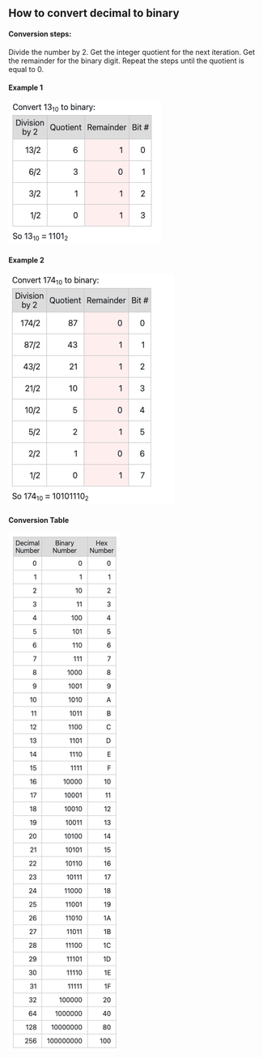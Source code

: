 ## How to convert decimal to binary

#### Conversion steps:
Divide the number by 2.
Get the integer quotient for the next iteration.
Get the remainder for the binary digit.
Repeat the steps until the quotient is equal to 0.

#### Example 1
![convert 13](./assets/convert13.png)
#### Example 2
![convert 174](./assets/convert174.png)
#### Conversion Table
![conversion table](./assets/conversion-table.png)
